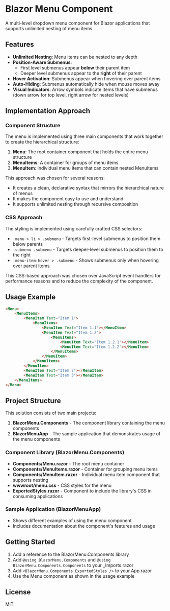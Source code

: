 # Blazor Menu Component

A multi-level dropdown menu component for Blazor applications that supports unlimited nesting of menu items.

## Features

- **Unlimited Nesting**: Menu items can be nested to any depth
- **Position-Aware Submenus**:
  - First level submenus appear **below** their parent item
  - Deeper level submenus appear to the **right** of their parent
- **Hover Activation**: Submenus appear when hovering over parent items
- **Auto-Hiding**: Submenus automatically hide when mouse moves away
- **Visual Indicators**: Arrow symbols indicate items that have submenus (down arrow for top level, right arrow for nested levels)

## Implementation Approach

### Component Structure

The menu is implemented using three main components that work together to create the hierarchical structure:

1. **Menu**: The root container component that holds the entire menu structure
2. **MenuItems**: A container for groups of menu items
3. **MenuItem**: Individual menu items that can contain nested MenuItems

This approach was chosen for several reasons:
- It creates a clean, declarative syntax that mirrors the hierarchical nature of menus
- It makes the component easy to use and understand
- It supports unlimited nesting through recursive composition

### CSS Approach

The styling is implemented using carefully crafted CSS selectors:

- `.menu > li > .submenu` - Targets first-level submenus to position them below parents
- `.submenu .submenu` - Targets deeper-level submenus to position them to the right
- `.menu-item:hover > .submenu` - Shows submenus only when hovering over parent items

This CSS-based approach was chosen over JavaScript event handlers for performance reasons and to reduce the complexity of the component.

## Usage Example

```html
<Menu>
    <MenuItems>
        <MenuItem Text="Item 1">
            <MenuItems>
                <MenuItem Text="Item 1.1"></MenuItem>
                <MenuItem Text="Item 1.2">
                    <MenuItems>
                        <MenuItem Text="Item 1.2.1"></MenuItem>
                        <MenuItem Text="Item 1.2.2"></MenuItem>
                    </MenuItems>
                </MenuItem>
            </MenuItems>
        </MenuItem>
        <MenuItem Text="Item 2"></MenuItem>
        <MenuItem Text="Item 3"></MenuItem>
    </MenuItems>
</Menu>
```

## Project Structure

This solution consists of two main projects:

1. **BlazorMenu.Components** - The component library containing the menu components
2. **BlazorMenuApp** - The sample application that demonstrates usage of the menu components

### Component Library (BlazorMenu.Components)

- **Components/Menu.razor** - The root menu container
- **Components/MenuItems.razor** - Container for grouping menu items
- **Components/MenuItem.razor** - Individual menu item component that supports nesting
- **wwwroot/menu.css** - CSS styles for the menu
- **ExportedStyles.razor** - Component to include the library's CSS in consuming applications

### Sample Application (BlazorMenuApp)

- Shows different examples of using the menu component
- Includes documentation about the component's features and usage

## Getting Started

1. Add a reference to the BlazorMenu.Components library
2. Add `@using BlazorMenu.Components` and `@using BlazorMenu.Components.Components` to your _Imports.razor
3. Add `<BlazorMenu.Components.ExportedStyles />` to your App.razor
4. Use the Menu component as shown in the usage example

## License

MIT 